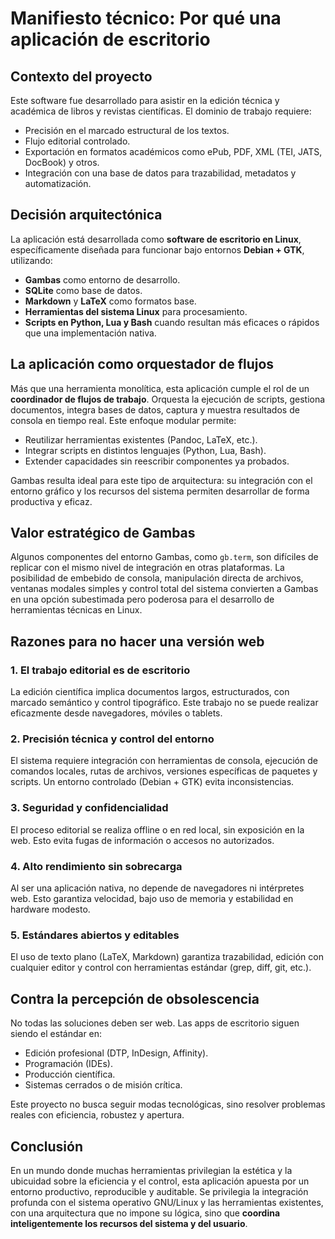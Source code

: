# Manifiesto técnico: Por qué una aplicación de escritorio

## Contexto del proyecto

Este software fue desarrollado para asistir en la edición técnica y académica de libros y revistas científicas. El dominio de trabajo requiere:

- Precisión en el marcado estructural de los textos.
- Flujo editorial controlado.
- Exportación en formatos académicos como ePub, PDF, XML (TEI, JATS, DocBook) y otros.
- Integración con una base de datos para trazabilidad, metadatos y automatización.

## Decisión arquitectónica

La aplicación está desarrollada como **software de escritorio en Linux**, específicamente diseñada para funcionar bajo entornos **Debian + GTK**, utilizando:

- **Gambas** como entorno de desarrollo.
- **SQLite** como base de datos.
- **Markdown** y **LaTeX** como formatos base.
- **Herramientas del sistema Linux** para procesamiento.
- **Scripts en Python, Lua y Bash** cuando resultan más eficaces o rápidos que una implementación nativa.

## La aplicación como orquestador de flujos

Más que una herramienta monolítica, esta aplicación cumple el rol de un **coordinador de flujos de trabajo**. Orquesta la ejecución de scripts, gestiona documentos, integra bases de datos, captura y muestra resultados de consola en tiempo real. Este enfoque modular permite:

- Reutilizar herramientas existentes (Pandoc, LaTeX, etc.).
- Integrar scripts en distintos lenguajes (Python, Lua, Bash).
- Extender capacidades sin reescribir componentes ya probados.

Gambas resulta ideal para este tipo de arquitectura: su integración con el entorno gráfico y los recursos del sistema permiten desarrollar de forma productiva y eficaz.

## Valor estratégico de Gambas

Algunos componentes del entorno Gambas, como `gb.term`, son difíciles de replicar con el mismo nivel de integración en otras plataformas. La posibilidad de embebido de consola, manipulación directa de archivos, ventanas modales simples y control total del sistema convierten a Gambas en una opción subestimada pero poderosa para el desarrollo de herramientas técnicas en Linux.

## Razones para no hacer una versión web

### 1. El trabajo editorial es de escritorio

La edición científica implica documentos largos, estructurados, con marcado semántico y control tipográfico. Este trabajo no se puede realizar eficazmente desde navegadores, móviles o tablets.

### 2. Precisión técnica y control del entorno

El sistema requiere integración con herramientas de consola, ejecución de comandos locales, rutas de archivos, versiones específicas de paquetes y scripts. Un entorno controlado (Debian + GTK) evita inconsistencias.

### 3. Seguridad y confidencialidad

El proceso editorial se realiza offline o en red local, sin exposición en la web. Esto evita fugas de información o accesos no autorizados.

### 4. Alto rendimiento sin sobrecarga

Al ser una aplicación nativa, no depende de navegadores ni intérpretes web. Esto garantiza velocidad, bajo uso de memoria y estabilidad en hardware modesto.

### 5. Estándares abiertos y editables

El uso de texto plano (LaTeX, Markdown) garantiza trazabilidad, edición con cualquier editor y control con herramientas estándar (grep, diff, git, etc.).

## Contra la percepción de obsolescencia

No todas las soluciones deben ser web. Las apps de escritorio siguen siendo el estándar en:

- Edición profesional (DTP, InDesign, Affinity).
- Programación (IDEs).
- Producción científica.
- Sistemas cerrados o de misión crítica.

Este proyecto no busca seguir modas tecnológicas, sino resolver problemas reales con eficiencia, robustez y apertura.

## Conclusión

En un mundo donde muchas herramientas privilegian la estética y la ubicuidad sobre la eficiencia y el control, esta aplicación apuesta por un entorno productivo, reproducible y auditable. Se privilegia la integración profunda con el sistema operativo GNU/Linux y las herramientas existentes, con una arquitectura que no impone su lógica, sino que **coordina inteligentemente los recursos del sistema y del usuario**.
